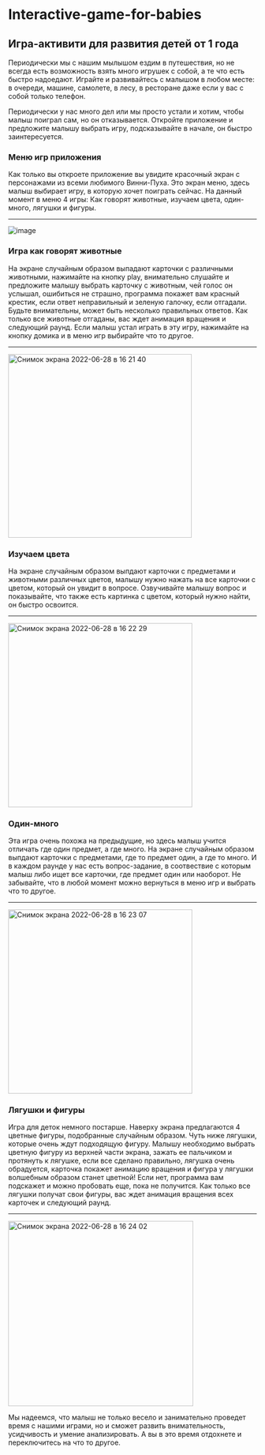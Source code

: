 # Interactive-game-for-babies

## Игра-активити для развития детей от 1 года

Периодически мы с нашим мылышом ездим в путешествия, но не всегда есть возможность взять много игрушек с собой, а те что есть быстро надоедают.
Играйте и развивайтесь с малышом в любом месте: в очереди, машине, самолете, в лесу, в ресторане даже если у вас с собой только телефон.   


Периодически у нас много дел или мы просто устали и хотим, чтобы малыш поиграл сам, но он отказывается.
Откройте приложение и предложите малышу выбрать игру, подсказывайте в начале, он быстро заинтересуется.

### Меню игр приложения

Как только вы откроете приложение вы увидите красочный экран с персонажами из всеми любимого Винни-Пуха.
Это экран меню, здесь малыш выбирает игру, в которую хочет поиграть сейчас.
На данный момент в меню 4 игры: Как говорят животные, изучаем цвета, один-много, лягушки и фигуры.

***
![image](https://user-images.githubusercontent.com/21302465/176193665-dbf3e324-3fde-4135-a552-c1254e22c6a3.png)


### Игра как говорят животные

На экране случайным образом выпадают карточки с различными животными, нажимайте на кнопку play, внимательно слушайте и предложите малышу выбрать карточку с животным, чей голос он услышал, ошибиться не страшно, программа покажет вам красный крестик, если ответ неправильный и зеленую галочку, если отгадали. Будьте внимательны, может быть несколько правильных ответов. Как только все животные отгаданы, вас ждет анимация вращения и следующий раунд. Если малыш устал играть в эту игру, нажимайте на кнопку домика и в меню игр выбирайте что то другое.

***
<img width="372" alt="Снимок экрана 2022-06-28 в 16 21 40" src="https://user-images.githubusercontent.com/21302465/176190480-30c0111e-bce9-487f-9d62-3d197df951c0.png">


### Изучаем цвета

На экране случайным образом выпдают карточки с предметами и животными различных цветов, малышу нужно нажать на все карточки с цветом, который он увидит в вопросе. Озвучивайте малышу вопрос и показывайте, что также есть картинка с цветом, который нужно найти, он быстро освоится.

***
<img width="373" alt="Снимок экрана 2022-06-28 в 16 22 29" src="https://user-images.githubusercontent.com/21302465/176190071-cea9b14d-163c-45af-a99e-5d9776eb4809.png">


### Один-много

Эта игра очень похожа на предыдущие, но здесь малыш учится отличать где один предмет, а где много. На экране случайным образом выпдают карточки с предметами, где то предмет один, а где то много. И в каждом раунде у нас есть вопрос-задание, в соотвествие с которым малыш либо ищет все карточки, где предмет один или наоборот. Не забывайте, что в любой момент можно вернуться в меню игр и выбрать что то другое.

***
<img width="373" alt="Снимок экрана 2022-06-28 в 16 23 07" src="https://user-images.githubusercontent.com/21302465/176190123-04a511e6-9da5-4f95-9a3d-3eb3f36b5501.png">


### Лягушки и фигуры

Игра для деток немного постарше. Наверху экрана предлагаются 4 цветные фигуры, подобранные случайным образом. Чуть ниже лягушки, которые очень ждут подходящую фигуру. Малышу необходимо выбрать цветную фигуру из верхней части экрана, зажать ее пальчиком и протянуть к лягушке, если все сделано правильно, лягушка очень обрадуется, карточка покажет анимацию вращения и фигура у лягушки волшебным образом станет цветной! Если нет, программа вам подскажет и можно пробовать еще, пока не получится. Как только все лягушки получат свои фигуры, вас ждет анимация вращения всех карточек и следующий раунд.

***
<img width="375" alt="Снимок экрана 2022-06-28 в 16 24 02" src="https://user-images.githubusercontent.com/21302465/176190138-fc980b32-6432-4187-9fde-0b66fdfc7923.png">
   
   

Мы надеемся, что малыш не только весело и занимательно проведет время с нашими играми, но и сможет развить внимательность, усидчивость и умение анализировать. А вы в это время отдохнете и переключитесь на что то другое.

